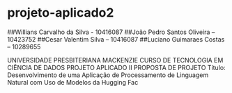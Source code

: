 # projeto-aplicado2
##Willians Carvalho da Silva - 10416087
##João Pedro Santos Oliveira – 10423752
##Cesar Valentim Silva – 10416087
##Luciano Guimaraes Costas – 10289655

UNIVERSIDADE PRESBITERIANA MACKENZIE
CURSO DE TECNOLOGIA EM CIÊNCIA DE DADOS
PROJETO APLICADO II
PROPOSTA DE PROJETO
Título: Desenvolvimento de uma Aplicação de Processamento de Linguagem
Natural com Uso de Modelos da Hugging Fac


